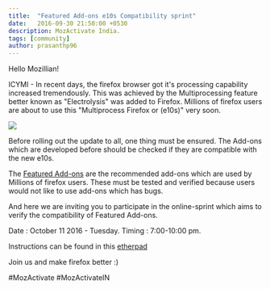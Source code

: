 ```yaml
---
title:  "Featured Add-ons e10s Compatibility sprint"
date:   2016-09-30 21:50:00 +0530
description: MozActivate India.
tags: [community]
author: prasanthp96
---
```


Hello Mozillian!

ICYMI - In recent days, the firefox browser got it's processing capability increased tremendously. This was achieved by the Multiprocessing feature better known as "Electrolysis" was added to Firefox. Millions of firefox users are about to use this "Multiprocess Firefox or (e10s)" very soon.

<img src="https://i.ytimg.com/vi/7YkWWAAglJ8/maxresdefault.jpg">

 Before rolling out the update to all, one thing must be ensured. The Add-ons which are  developed before should be checked if they are compatible with the new e10s.

The <a href="https://addons.mozilla.org/en-US/firefox/extensions/?sort=featured">Featured Add-ons</a> are the recommended add-ons which are used by Millions of firefox users. These must be tested and verified because users would not like to use add-ons which has bugs.

And here we are inviting you to participate in the online-sprint which aims to verify the compatibility of Featured Add-ons.

Date : October 11 2016 - Tuesday.
	Timing : 7:00-10:00 pm.

Instructions can be found in this <a href="https://goo.gl/XXzfRL">etherpad</a>

Join us and make firefox better :)

#MozActivate  #MozActivateIN
